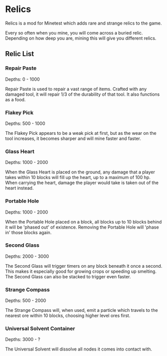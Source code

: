 # Relics

Relics is a mod for Minetest which adds rare and strange relics to the game.

Every so often when you mine, you will come across a buried relic. Depending on how deep you are, mining this will give you different relics.

## Relic List

### Repair Paste

Depths: 0 - 1000

Repair Paste is used to repair a vast range of items. Crafted with any damaged tool, it will repair 1/3 of the durability of that tool. It also functions as a food.

### Flakey Pick

Depths: 500 - 1000

The Flakey Pick appears to be a weak pick at first, but as the wear on the tool increases, it becomes sharper and will mine faster and faster.

### Glass Heart

Depths: 1000 - 2000

When the Glass Heart is placed on the ground, any damage that a player takes within 10 blocks will fill up the heart, up to a maximum of 100 hp. When carrying the heart, damage the player would take is taken out of the heart instead.

### Portable Hole

Depths: 1000 - 2000

When the Portable Hole placed on a block, all blocks up to 10 blocks behind it will be 'phased out' of existence. Removing the Portable Hole will 'phase in' those blocks again.

### Second Glass

Depths: 2000 - 3000

The Second Glass will trigger timers on any block beneath it once a second. This makes it especially good for growing crops or speeding up smelting. The Second Glass can also be stacked to trigger even faster.

### Strange Compass

Depths: 500 - 2000

The Strange Compass will, when used, emit a particle which travels to the nearest ore within 10 blocks, choosing higher level ores first.

### Universal Solvent Container

Depths: 3000 - ?

The Universal Solvent will dissolve all nodes it comes into contact with.
